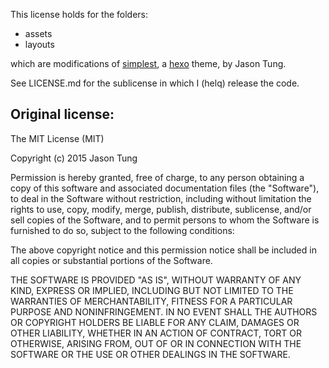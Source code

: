 This license holds for the folders:
- assets
- layouts

which are modifications of [simplest][], a [hexo][] theme, by Jason Tung.

[hexo]: https://hexo.io/ (Hexo's official site)
[simplest]: https://github.com/dnxbf321/hexo-theme-simplest (github link to hexo theme)

See LICENSE.md for the sublicense in which I (helq) release the code.

Original license:
-----------------

The MIT License (MIT)

Copyright (c) 2015 Jason Tung

Permission is hereby granted, free of charge, to any person obtaining a copy
of this software and associated documentation files (the "Software"), to deal
in the Software without restriction, including without limitation the rights
to use, copy, modify, merge, publish, distribute, sublicense, and/or sell
copies of the Software, and to permit persons to whom the Software is
furnished to do so, subject to the following conditions:

The above copyright notice and this permission notice shall be included in all
copies or substantial portions of the Software.

THE SOFTWARE IS PROVIDED "AS IS", WITHOUT WARRANTY OF ANY KIND, EXPRESS OR
IMPLIED, INCLUDING BUT NOT LIMITED TO THE WARRANTIES OF MERCHANTABILITY,
FITNESS FOR A PARTICULAR PURPOSE AND NONINFRINGEMENT. IN NO EVENT SHALL THE
AUTHORS OR COPYRIGHT HOLDERS BE LIABLE FOR ANY CLAIM, DAMAGES OR OTHER
LIABILITY, WHETHER IN AN ACTION OF CONTRACT, TORT OR OTHERWISE, ARISING FROM,
OUT OF OR IN CONNECTION WITH THE SOFTWARE OR THE USE OR OTHER DEALINGS IN THE
SOFTWARE.
